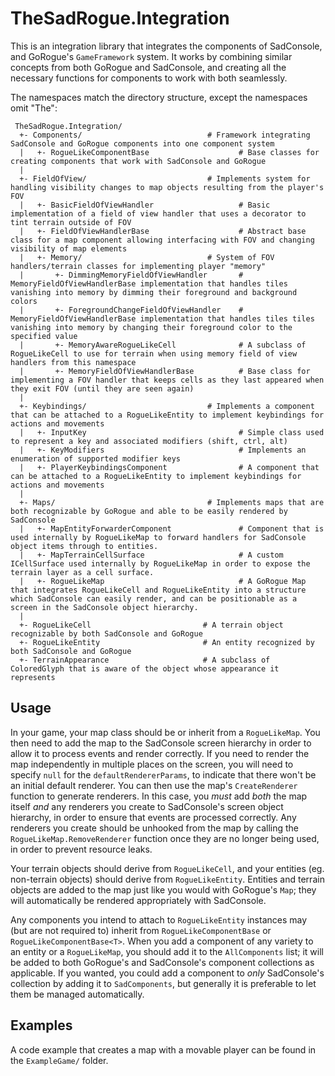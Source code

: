# TheSadRogue.Integration

This is an integration library that integrates the components of SadConsole, and GoRogue's `GameFramework` system.  It works by combining similar concepts from both GoRogue and SadConsole, and creating all the necessary functions for components to work with both seamlessly.

The namespaces match the directory structure, except the namespaces omit "The":

```
 TheSadRogue.Integration/
  +- Components/                            # Framework integrating SadConsole and GoRogue components into one component system
  |   +- RogueLikeComponentBase                    # Base classes for creating components that work with SadConsole and GoRogue
  |
  +- FieldOfView/                           # Implements system for handling visibility changes to map objects resulting from the player's FOV
  |   +- BasicFieldOfViewHandler                   # Basic implementation of a field of view handler that uses a decorator to tint terrain outside of FOV
  |   +- FieldOfViewHandlerBase                    # Abstract base class for a map component allowing interfacing with FOV and changing visibility of map elements
  |   +- Memory/                            # System of FOV handlers/terrain classes for implementing player "memory"
  |       +- DimmingMemoryFieldOfViewHandler       # MemoryFieldOfViewHandlerBase implementation that handles tiles vanishing into memory by dimming their foreground and background colors
  |       +- ForegroundChangeFieldOfViewHandler    # MemoryFieldOfViewHandlerBase implementation that handles tiles tiles vanishing into memory by changing their foreground color to the specified value
  |       +- MemoryAwareRogueLikeCell              # A subclass of RogueLikeCell to use for terrain when using memory field of view handlers from this namespace
  |       +- MemoryFieldOfViewHandlerBase          # Base class for implementing a FOV handler that keeps cells as they last appeared when they exit FOV (until they are seen again)
  |
  +- Keybindings/                           # Implements a component that can be attached to a RogueLikeEntity to implement keybindings for actions and movements
  |   +- InputKey                                  # Simple class used to represent a key and associated modifiers (shift, ctrl, alt)
  |   +- KeyModifiers                              # Implements an enumeration of supported modifier keys
  |   +- PlayerKeybindingsComponent                # A component that can be attached to a RogueLikeEntity to implement keybindings for actions and movements
  |
  +- Maps/                                  # Implements maps that are both recognizable by GoRogue and able to be easily rendered by SadConsole
  |   +- MapEntityForwarderComponent               # Component that is used internally by RogueLikeMap to forward handlers for SadConsole object items through to entities.
  |   +- MapTerrainCellSurface                     # A custom ICellSurface used internally by RogueLikeMap in order to expose the terrain layer as a cell surface.
  |   +- RogueLikeMap                              # A GoRogue Map that integrates RogueLikeCell and RogueLikeEntity into a structure which SadConsole can easily render, and can be positionable as a screen in the SadConsole object hierarchy.
  |
  +- RogueLikeCell                         # A terrain object recognizable by both SadConsole and GoRogue
  +- RogueLikeEntity                       # An entity recognized by both SadConsole and GoRogue
  +- TerrainAppearance                     # A subclass of ColoredGlyph that is aware of the object whose appearance it represents
```

## Usage

In your game, your map class should be or inherit from a `RogueLikeMap`.  You then need to add the map to the SadConsole screen hierarchy in order to allow it to process events and render correctly.  If you need to render the map independently in multiple places on the screen, you will need to specify `null` for the `defaultRendererParams`, to indicate that there won't be an initial default renderer.  You can then use the map's `CreateRenderer` function to generate renderers.  In this case, you _must_ add _both_ the map itself _and_ any renderers you create to SadConsole's screen object hierarchy, in order to ensure that events are processed correctly.  Any renderers you create should be unhooked from the map by calling the `RogueLikeMap.RemoveRenderer` function once they are no longer being used, in order to prevent resource leaks.

Your terrain objects should derive from `RogueLikeCell`, and your entities (eg. non-terrain objects) should derive from `RogueLikeEntity`.  Entities and terrain objects are added to the map just like you would with GoRogue's `Map`; they will automatically be rendered appropriately with SadConsole.

Any components you intend to attach to `RogueLikeEntity` instances may (but are not required to) inherit from `RogueLikeComponentBase` or `RogueLikeComponentBase<T>`. When you add a component of any variety to an entity or a `RogueLikeMap`, you should add it to the `AllComponents` list; it will be added to both GoRogue's and SadConsole's component collections as applicable.  If you wanted, you could add a component to _only_ SadConsole's collection by adding it to `SadComponents`, but generally it is preferable to let them be managed automatically.

## Examples
A code example that creates a map with a movable player can be found in the `ExampleGame/` folder.

